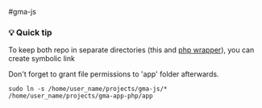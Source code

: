 #gma-js


### :bulb: Quick tip 


To keep both repo in separate directories (this and [php wrapper](https://github.com/GlobalTechnology/gma-app-php)), you can create symbolic link

Don't forget to grant file permissions to 'app' folder afterwards.


```
sudo ln -s /home/user_name/projects/gma-js/* /home/user_name/projects/gma-app-php/app

```

